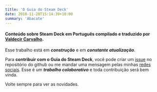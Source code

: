 ```yaml
---
title: 'O Guia do Steam Deck'
date: 2018-11-28T15:14:39+10:00
summary: 'Abacate'
---
```


#### Conteúdo sobre Steam Deck em Português compilado e traduzido por [Valdecir Carvalho](https://iamval.me).

Esse trabalho está em _**construção**_ e em _**constante atualização**_. 

Para **contribuir com o Guia do Steam Deck**, você pode criar um [issue](https://github.com/valdecircarvalho/guia-do-steam-deck/issues) no repositório do github ou me mandar uma mensagem pelas minhas [redes sociais](https://iamval.me). Esse é um _**trabalho colaborativo**_ e toda contribuição será bem vinda.

Volte sempre para ver as novidades.

